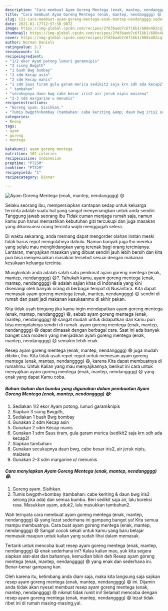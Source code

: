 ```yaml
---
description: "Cara membuat Ayam Goreng Mentega (enak, mantep, nendangggg) 😄 Sederhana Untuk Jualan"
title: "Cara membuat Ayam Goreng Mentega (enak, mantep, nendangggg) 😄 Sederhana Untuk Jualan"
slug: 121-cara-membuat-ayam-goreng-mentega-enak-mantep-nendangggg-sederhana-untuk-jualan
date: 2021-01-17T12:57:58.907Z
image: https://img-global.cpcdn.com/recipes/2fd3baeb7c6f16b1/680x482cq70/ayam-goreng-mentega-enak-mantep-nendangggg-😄-foto-resep-utama.jpg
thumbnail: https://img-global.cpcdn.com/recipes/2fd3baeb7c6f16b1/680x482cq70/ayam-goreng-mentega-enak-mantep-nendangggg-😄-foto-resep-utama.jpg
cover: https://img-global.cpcdn.com/recipes/2fd3baeb7c6f16b1/680x482cq70/ayam-goreng-mentega-enak-mantep-nendangggg-😄-foto-resep-utama.jpg
author: Norman Daniels
ratingvalue: 3.3
reviewcount: 14
recipeingredient:
- "1/2 ekor Ayam potong lumuri garamnipis"
- "3 siung Bwgpth"
- "1 buah Bwg bombay"
- "2 sdm Kecap asin"
- "2 sdm Kecap manis"
- "1 sdm Saus tiram gula garam merica sedikit2 saja krn sdh ada kecap2"
- " tambahan"
- "secukupnya daun bwg cabe besar iris2 air jeruk nipis maizena"
- "2-3 sdm margarine u menumis"
recipeinstructions:
- "Goreng ayam. Sisihkan."
- "Tumis bwgpth+bombay (tambahan: cabe keriting &amp; daun bwg iris2 serong jika ada) dan semua bumbu. Beri sedikit saja air, lalu koreksi rasa. Masukkan ayam, aduk2, lalu masukkan tambahan2."
categories:
- Resep
tags:
- ayam
- goreng
- mentega

katakunci: ayam goreng mentega 
nutrition: 102 calories
recipecuisine: Indonesian
preptime: "PT25M"
cooktime: "PT32M"
recipeyield: "1"
recipecategory: Dinner

---
```



![Ayam Goreng Mentega (enak, mantep, nendangggg) 😄](https://img-global.cpcdn.com/recipes/2fd3baeb7c6f16b1/680x482cq70/ayam-goreng-mentega-enak-mantep-nendangggg-😄-foto-resep-utama.jpg)

Selaku seorang ibu, mempersiapkan santapan sedap untuk keluarga tercinta adalah suatu hal yang sangat menyenangkan untuk anda sendiri. Tanggung jawab seorang ibu Tidak cuman menjaga rumah saja, namun kamu pun harus memastikan kebutuhan gizi tercukupi dan juga masakan yang dikonsumsi orang tercinta wajib menggugah selera.

Di waktu  sekarang, anda memang dapat mengorder olahan instan meski tidak harus repot mengolahnya dahulu. Namun banyak juga lho mereka yang selalu mau menghidangkan yang terenak bagi orang tercintanya. Lantaran, menyajikan masakan yang dibuat sendiri jauh lebih bersih dan kita pun bisa menyesuaikan masakan tersebut sesuai dengan makanan kesukaan keluarga tercinta. 



Mungkinkah anda adalah salah satu penikmat ayam goreng mentega (enak, mantep, nendangggg) 😄?. Tahukah kamu, ayam goreng mentega (enak, mantep, nendangggg) 😄 adalah sajian khas di Indonesia yang kini disenangi oleh banyak orang di berbagai tempat di Nusantara. Kita dapat memasak ayam goreng mentega (enak, mantep, nendangggg) 😄 sendiri di rumah dan pasti jadi makanan kesukaanmu di akhir pekan.

Kita tidak usah bingung jika kamu ingin mendapatkan ayam goreng mentega (enak, mantep, nendangggg) 😄, sebab ayam goreng mentega (enak, mantep, nendangggg) 😄 sangat mudah untuk didapatkan dan kamu pun bisa mengolahnya sendiri di rumah. ayam goreng mentega (enak, mantep, nendangggg) 😄 dapat dimasak dengan berbagai cara. Saat ini ada banyak banget cara modern yang menjadikan ayam goreng mentega (enak, mantep, nendangggg) 😄 semakin lebih enak.

Resep ayam goreng mentega (enak, mantep, nendangggg) 😄 juga mudah dibikin, lho. Kita tidak usah repot-repot untuk memesan ayam goreng mentega (enak, mantep, nendangggg) 😄, karena Kita dapat membuatnya di rumahmu. Untuk Kalian yang mau menyajikannya, berikut ini cara untuk menyajikan ayam goreng mentega (enak, mantep, nendangggg) 😄 yang enak yang dapat Kamu coba.

<!--inarticleads1-->

##### Bahan-bahan dan bumbu yang digunakan dalam pembuatan Ayam Goreng Mentega (enak, mantep, nendangggg) 😄:

1. Sediakan 1/2 ekor Ayam potong. lumuri garam&amp;nipis
1. Siapkan 3 siung Bwgpth,
1. Sediakan 1 buah Bwg bombay
1. Gunakan 2 sdm Kecap asin
1. Gunakan 2 sdm Kecap manis
1. Gunakan 1 sdm Saus tiram, gula garam merica (sedikit2 saja krn sdh ada kecap2)
1. Siapkan  tambahan:
1. Gunakan secukupnya daun bwg, cabe besar iris2, air jeruk nipis, maizena
1. Gunakan 2-3 sdm margarine u/ menumis




<!--inarticleads2-->

##### Cara menyiapkan Ayam Goreng Mentega (enak, mantep, nendangggg) 😄:

1. Goreng ayam. Sisihkan.
1. Tumis bwgpth+bombay (tambahan: cabe keriting &amp; daun bwg iris2 serong jika ada) dan semua bumbu. Beri sedikit saja air, lalu koreksi rasa. Masukkan ayam, aduk2, lalu masukkan tambahan2.




Wah ternyata cara membuat ayam goreng mentega (enak, mantep, nendangggg) 😄 yang lezat sederhana ini gampang banget ya! Kita semua mampu membuatnya. Cara buat ayam goreng mentega (enak, mantep, nendangggg) 😄 Sangat cocok sekali untuk kamu yang baru belajar memasak maupun untuk kalian yang sudah lihai dalam memasak.

Tertarik untuk mencoba buat resep ayam goreng mentega (enak, mantep, nendangggg) 😄 enak sederhana ini? Kalau kalian mau, yuk kita segera siapkan alat-alat dan bahannya, kemudian bikin deh Resep ayam goreng mentega (enak, mantep, nendangggg) 😄 yang enak dan sederhana ini. Benar-benar gampang kan. 

Oleh karena itu, ketimbang anda diam saja, maka kita langsung saja sajikan resep ayam goreng mentega (enak, mantep, nendangggg) 😄 ini. Dijamin anda tiidak akan nyesel membuat resep ayam goreng mentega (enak, mantep, nendangggg) 😄 nikmat tidak rumit ini! Selamat mencoba dengan resep ayam goreng mentega (enak, mantep, nendangggg) 😄 lezat tidak ribet ini di rumah masing-masing,ya!.

